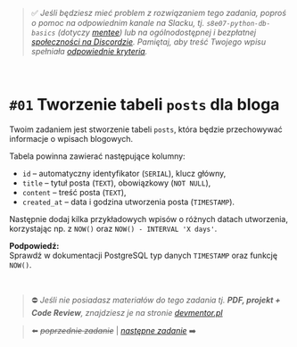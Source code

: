 > :white_check_mark: *Jeśli będziesz mieć problem z rozwiązaniem tego zadania, poproś o pomoc na odpowiednim kanale na Slacku, tj. `s8e07-python-db-basics` (dotyczy [mentee](https://devmentor.pl/mentoring/)) lub na ogólnodostępnej i bezpłatnej [społeczności na Discordzie](https://devmentor.pl/discord). Pamiętaj, aby treść Twojego wpisu spełniała [odpowiednie kryteria](https://devmentor.pl/jak-prosic-o-pomoc/).*

&nbsp;

# `#01` Tworzenie tabeli `posts` dla bloga

Twoim zadaniem jest stworzenie tabeli `posts`, która będzie przechowywać informacje o wpisach blogowych.

Tabela powinna zawierać następujące kolumny:
- `id` – automatyczny identyfikator (`SERIAL`), klucz główny,
- `title` – tytuł posta (`TEXT`), obowiązkowy (`NOT NULL`),
- `content` – treść posta (`TEXT`),
- `created_at` – data i godzina utworzenia posta (`TIMESTAMP`).

Następnie dodaj kilka przykładowych wpisów o różnych datach utworzenia, korzystając np. z `NOW()` oraz `NOW() - INTERVAL 'X days'`.

**Podpowiedź:**  
Sprawdź w dokumentacji PostgreSQL typ danych `TIMESTAMP` oraz funkcję `NOW()`.



&nbsp;
> :no_entry: *Jeśli nie posiadasz materiałów do tego zadania tj. **PDF, projekt + Code Review**, znajdziesz je na stronie [devmentor.pl](https://devmentor.pl/workshop-python-db-basics)*

> :arrow_left: ~~*poprzednie zadanie*~~ | [*następne zadanie*](./../02) :arrow_right:
